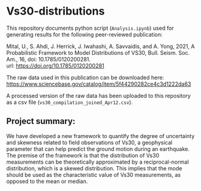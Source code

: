 # Vs30-distributions

This repository documents python script (`Analysis.ipynb`) used for generating results for the following peer-reviewed publication:

Mital, U., S. Ahdi, J. Herrick, J. Iwahashi, A. Savvaidis, and A. Yong, 2021, A Probabilistic Framework to Model Distributions of VS30, Bull. Seism. Soc. Am., 16, doi: 10.1785/0120200281.
<br>
url: https://doi.org/10.1785/0120200281

The raw data used in this publication can be downloaded here: https://www.sciencebase.gov/catalog/item/5f44290282ce4c3d1222da63

A processed version of the raw data has been uploaded to this repository as a csv file (`vs30_compilation_joined_Apr12.csv`).

## Project summary:

We have developed a new framework to quantify the degree of uncertainty and skewness related to field observations of Vs30, a geophysical parameter that can help predict the ground motion during an earthquake. The premise of the framework is that the distribution of Vs30 measurements can be theoretically approximated by a reciprocal-normal distribution, which is a skewed distribution. This implies that the mode should be used as the characteristic value of Vs30 measurements, as opposed to the mean or median.
